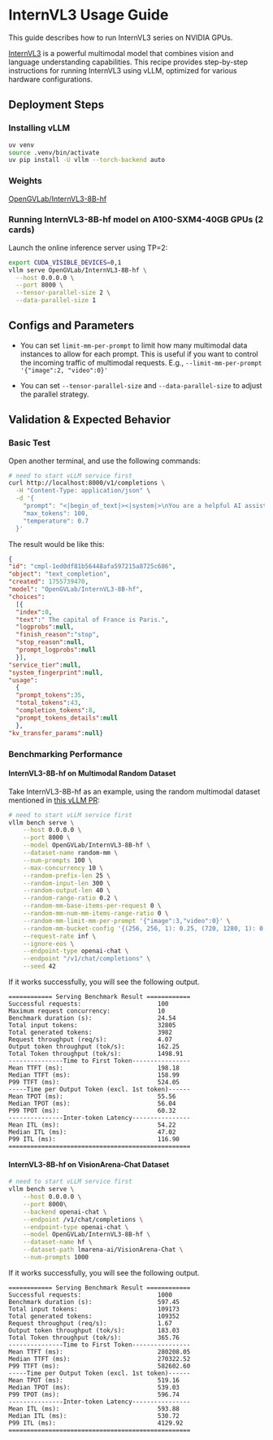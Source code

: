 # InternVL3 Usage Guide

This guide describes how to run InternVL3 series on NVIDIA GPUs.

[InternVL3](https://huggingface.co/collections/OpenGVLab/internvl3-67f7f690be79c2fe9d74fe9d) is a powerful multimodal model that combines vision and language understanding capabilities. This recipe provides step-by-step instructions for running InternVL3 using vLLM, optimized for various hardware configurations.

## Deployment Steps

### Installing vLLM

```bash
uv venv
source .venv/bin/activate
uv pip install -U vllm --torch-backend auto
```

### Weights
[OpenGVLab/InternVL3-8B-hf](https://huggingface.co/OpenGVLab/InternVL3-8B-hf)

### Running InternVL3-8B-hf model on A100-SXM4-40GB GPUs (2 cards)

Launch the online inference server using TP=2:
```bash
export CUDA_VISIBLE_DEVICES=0,1
vllm serve OpenGVLab/InternVL3-8B-hf \
  --host 0.0.0.0 \
  --port 8000 \
  --tensor-parallel-size 2 \
  --data-parallel-size 1
```

## Configs and Parameters

* You can set `limit-mm-per-prompt` to limit how many multimodal data instances to allow for each prompt. This is useful if you want to control the incoming traffic of multimodal requests. E.g., `--limit-mm-per-prompt '{"image":2, "video":0}'`

* You can set `--tensor-parallel-size` and `--data-parallel-size` to adjust the parallel strategy.



## Validation & Expected Behavior

### Basic Test
Open another terminal, and use the following commands:
```bash
# need to start vLLM service first
curl http://localhost:8000/v1/completions \
  -H "Content-Type: application/json" \
  -d '{
    "prompt": "<|begin_of_text|><|system|>\nYou are a helpful AI assistant.\n<|user|>\nWhat is the capital of France?\n<|assistant|>",
    "max_tokens": 100,
    "temperature": 0.7
  }'
```

The result would be like this:
```json
{
"id": "cmpl-1ed0df81b56448afa597215a8725c686",
"object": "text_completion",
"created": 1755739470,
"model": "OpenGVLab/InternVL3-8B-hf",
"choices":
  [{
  "index":0,
  "text":" The capital of France is Paris.",
  "logprobs":null,
  "finish_reason":"stop",
  "stop_reason":null,
  "prompt_logprobs":null
  }],
"service_tier":null,
"system_fingerprint":null,
"usage":
  {
  "prompt_tokens":35,
  "total_tokens":43,
  "completion_tokens":8,
  "prompt_tokens_details":null
  },
"kv_transfer_params":null}
```

### Benchmarking Performance

#### InternVL3-8B-hf on Multimodal Random Dataset

Take InternVL3-8B-hf as an example, using the random multimodal dataset mentioned in [this vLLM PR](https://github.com/vllm-project/vllm/pull/23119):

```bash
# need to start vLLM service first
vllm bench serve \
    --host 0.0.0.0 \
    --port 8000 \
    --model OpenGVLab/InternVL3-8B-hf \
    --dataset-name random-mm \
    --num-prompts 100 \
    --max-concurrency 10 \
    --random-prefix-len 25 \
    --random-input-len 300 \
    --random-output-len 40 \
    --random-range-ratio 0.2 \
    --random-mm-base-items-per-request 0 \
    --random-mm-num-mm-items-range-ratio 0 \
    --random-mm-limit-mm-per-prompt '{"image":3,"video":0}' \
    --random-mm-bucket-config '{(256, 256, 1): 0.25, (720, 1280, 1): 0.75}' \
    --request-rate inf \
    --ignore-eos \
    --endpoint-type openai-chat \
    --endpoint "/v1/chat/completions" \
    --seed 42 
```
If it works successfully, you will see the following output.

```
============ Serving Benchmark Result ============
Successful requests:                     100
Maximum request concurrency:             10
Benchmark duration (s):                  24.54
Total input tokens:                      32805
Total generated tokens:                  3982
Request throughput (req/s):              4.07
Output token throughput (tok/s):         162.25
Total Token throughput (tok/s):          1498.91
---------------Time to First Token----------------
Mean TTFT (ms):                          198.18
Median TTFT (ms):                        158.99
P99 TTFT (ms):                           524.05
-----Time per Output Token (excl. 1st token)------
Mean TPOT (ms):                          55.56
Median TPOT (ms):                        56.04
P99 TPOT (ms):                           60.32
---------------Inter-token Latency----------------
Mean ITL (ms):                           54.22
Median ITL (ms):                         47.02
P99 ITL (ms):                            116.90
==================================================
```

#### InternVL3-8B-hf on VisionArena-Chat Dataset

```bash
# need to start vLLM service first
vllm bench serve \
    --host 0.0.0.0 \
    --port 8000\
    --backend openai-chat \
    --endpoint /v1/chat/completions \
    --endpoint-type openai-chat \
    --model OpenGVLab/InternVL3-8B-hf \
    --dataset-name hf \
    --dataset-path lmarena-ai/VisionArena-Chat \
    --num-prompts 1000 
```
If it works successfully, you will see the following output.

```
============ Serving Benchmark Result ============
Successful requests:                     1000
Benchmark duration (s):                  597.45
Total input tokens:                      109173
Total generated tokens:                  109352
Request throughput (req/s):              1.67
Output token throughput (tok/s):         183.03
Total Token throughput (tok/s):          365.76
---------------Time to First Token----------------
Mean TTFT (ms):                          280208.05
Median TTFT (ms):                        270322.52
P99 TTFT (ms):                           582602.60
-----Time per Output Token (excl. 1st token)------
Mean TPOT (ms):                          519.16
Median TPOT (ms):                        539.03
P99 TPOT (ms):                           596.74
---------------Inter-token Latency----------------
Mean ITL (ms):                           593.88
Median ITL (ms):                         530.72
P99 ITL (ms):                            4129.92
==================================================
```
